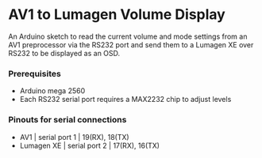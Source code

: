 # AV1 to Lumagen Volume Display

An Arduino sketch to read the current volume and mode settings from an AV1 preprocessor via the RS232 port and send them to a Lumagen XE over RS232 to be displayed as an OSD.

### Prerequisites

* Arduino mega 2560
* Each RS232 serial port requires a MAX2232 chip to adjust levels


### Pinouts for serial connections

* AV1 | serial port 1 | 19(RX), 18(TX)
* Lumagen XE | serial port 2 | 17(RX), 16(TX)

